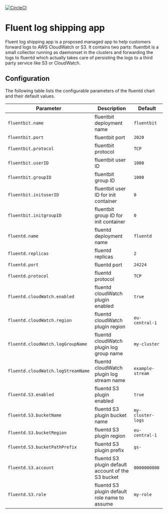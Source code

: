 
[![CircleCI](https://circleci.com/gh/giantswarm/fluent-logshipping-app.svg?style=shield)](https://circleci.com/gh/giantswarm/fluent-logshipping-app)

# Fluent log shipping app

Fluent log shipping app is a proposed managed app to help customers forward logs to AWS CloudWatch or S3. It contains two parts: fluentbit is a small collector running as daemonset in the clusters and forwarding the logs to fluentd which actually takes care of persisting the logs to a third party service like S3 or CloudWatch.

## Configuration

The following table lists the configurable parameters of the fluentd chart and their default values.

Parameter | Description | Default
--- | --- | ---
`fluentbit.name` | fluentbit deployment name | `fluentbit`
`fluentbit.port` | fluentbit port | `2020`
`fluentbit.protocol` | fluentbit protocol | `TCP`
`fluentbit.userID` | fluentbit user ID | `1000`
`fluentbit.groupID` | fluentbit group ID | `1000`
`fluentbit.inituserID` | fluentbit user ID  for init container| `0`
`fluentbit.initgroupID` | fluentbit group ID for init container | `0`
`fluentd.name` | fluentd deployment name | `fluentd`
`fluentd.replicas` | fluentd replicas | `2`
`fluentd.port` | fluentd port | `24224`
`fluentd.protocol` | fluentd protocol | `TCP`
`fluentd.cloudWatch.enabled` | fluentd cloudWatch plugin enabled | `true`
`fluentd.cloudWatch.region` | fluentd cloudWatch plugin region | `eu-central-1`
`fluentd.cloudWatch.logGroupName` | fluentd cloudWatch plugin log group name | `my-cluster`
`fluentd.cloudWatch.logStreamName` | fluentd cloudWatch plugin log stream name | `example-stream`
`fluentd.S3.enabled` | fluentd S3 plugin enabled | `true`
`fluentd.S3.bucketName` | fluentd S3 plugin bucket name | `my-cluster-logs`
`fluentd.S3.bucketRegion` | fluentd S3 plugin region | `eu-central-1`
`fluentd.S3.bucketPathPrefix` | fluentd S3 plugin prefix | `gs-`
`fluentd.S3.account` | fluentd S3 plugin default account of the S3 bucket | `0000000000`
`fluentd.S3.role` | fluentd S3 plugin default role name to assume | `my-role`
